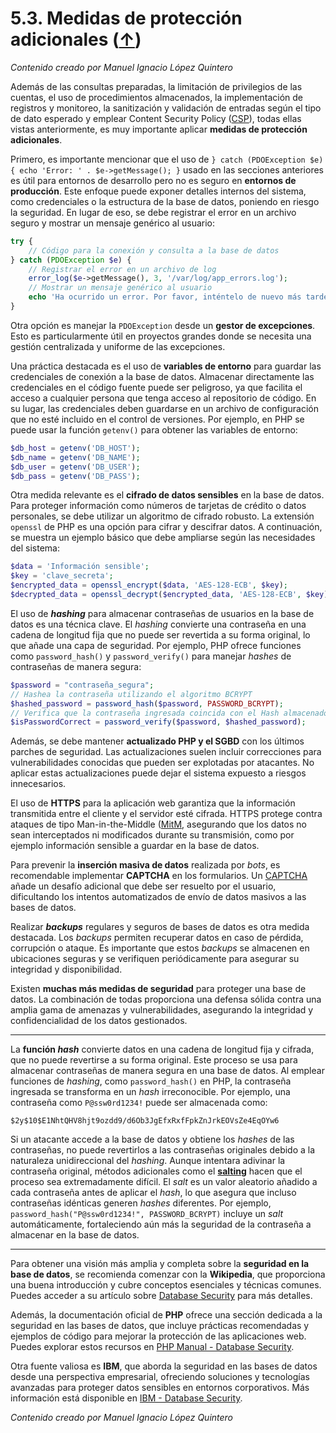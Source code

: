 # 5.3. Medidas de protección adicionales ([↑](README.md))

_Contenido creado por Manuel Ignacio López Quintero_

Además de las consultas preparadas, la limitación de privilegios de las cuentas, el uso de procedimientos almacenados, la implementación de registros y monitoreo, la sanitización y validación de entradas según el tipo de dato esperado y emplear Content Security Policy ([CSP](https://en.wikipedia.org/wiki/Content_Security_Policy)), todas ellas vistas anteriormente, es muy importante aplicar **medidas de protección adicionales**.

Primero, es importante mencionar que el uso de `} catch (PDOException $e) { echo 'Error: ' . $e->getMessage(); }` usado en las secciones anteriores es útil para entornos de desarrollo pero no es seguro en **entornos de producción**. Este enfoque puede exponer detalles internos del sistema, como credenciales o la estructura de la base de datos, poniendo en riesgo la seguridad. En lugar de eso, se debe registrar el error en un archivo seguro y mostrar un mensaje genérico al usuario:

```php
try {
    // Código para la conexión y consulta a la base de datos
} catch (PDOException $e) {
    // Registrar el error en un archivo de log
    error_log($e->getMessage(), 3, '/var/log/app_errors.log');
    // Mostrar un mensaje genérico al usuario
    echo 'Ha ocurrido un error. Por favor, inténtelo de nuevo más tarde.';
}
```

Otra opción es manejar la `PDOException` desde un **gestor de excepciones**. Esto es particularmente útil en proyectos grandes donde se necesita una gestión centralizada y uniforme de las excepciones.

Una práctica destacada es el uso de **variables de entorno** para guardar las credenciales de conexión a la base de datos. Almacenar directamente las credenciales en el código fuente puede ser peligroso, ya que facilita el acceso a cualquier persona que tenga acceso al repositorio de código. En su lugar, las credenciales deben guardarse en un archivo de configuración que no esté incluido en el control de versiones. Por ejemplo, en PHP se puede usar la función `getenv()` para obtener las variables de entorno:

```php
$db_host = getenv('DB_HOST');
$db_name = getenv('DB_NAME');
$db_user = getenv('DB_USER');
$db_pass = getenv('DB_PASS');
```

Otra medida relevante es el **cifrado de datos sensibles** en la base de datos. Para proteger información como números de tarjetas de crédito o datos personales, se debe utilizar un algoritmo de cifrado robusto. La extensión `openssl` de PHP es una opción para cifrar y descifrar datos. A continuación, se muestra un ejemplo básico que debe ampliarse según las necesidades del sistema:

```php
$data = 'Información sensible';
$key = 'clave_secreta';
$encrypted_data = openssl_encrypt($data, 'AES-128-ECB', $key);
$decrypted_data = openssl_decrypt($encrypted_data, 'AES-128-ECB', $key);
```

El uso de ***hashing*** para almacenar contraseñas de usuarios en la base de datos es una técnica clave. El *hashing* convierte una contraseña en una cadena de longitud fija que no puede ser revertida a su forma original, lo que añade una capa de seguridad. Por ejemplo, PHP ofrece funciones como `password_hash()` y `password_verify()` para manejar *hashes* de contraseñas de manera segura:

```php
$password = "contraseña_segura";
// Hashea la contraseña utilizando el algoritmo BCRYPT
$hashed_password = password_hash($password, PASSWORD_BCRYPT);
// Verifica que la contraseña ingresada coincida con el Hash almacenado
$isPasswordCorrect = password_verify($password, $hashed_password);
```

Además, se debe mantener **actualizado PHP y el SGBD** con los últimos parches de seguridad. Las actualizaciones suelen incluir correcciones para vulnerabilidades conocidas que pueden ser explotadas por atacantes. No aplicar estas actualizaciones puede dejar el sistema expuesto a riesgos innecesarios.

El uso de **HTTPS** para la aplicación web garantiza que la información transmitida entre el cliente y el servidor esté cifrada. HTTPS protege contra ataques de tipo Man-in-the-Middle ([MitM](https://en.wikipedia.org/wiki/Man-in-the-middle_attack), asegurando que los datos no sean interceptados ni modificados durante su transmisión, como por ejemplo información sensible a guardar en la base de datos.

Para prevenir la **inserción masiva de datos** realizada por *bots*, es recomendable implementar **CAPTCHA** en los formularios. Un [CAPTCHA](https://en.wikipedia.org/wiki/CAPTCHA) añade un desafío adicional que debe ser resuelto por el usuario, dificultando los intentos automatizados de envío de datos masivos a las bases de datos.

Realizar ***backups*** regulares y seguros de bases de datos es otra medida destacada. Los *backups* permiten recuperar datos en caso de pérdida, corrupción o ataque. Es importante que estos *backups* se almacenen en ubicaciones seguras y se verifiquen periódicamente para asegurar su integridad y disponibilidad.

Existen **muchas más medidas de seguridad** para proteger una base de datos. La combinación de todas proporciona una defensa sólida contra una amplia gama de amenazas y vulnerabilidades, asegurando la integridad y confidencialidad de los datos gestionados.

---

La **función *hash*** convierte datos en una cadena de longitud fija y cifrada, que no puede revertirse a su forma original. Este proceso se usa para almacenar contraseñas de manera segura en una base de datos. Al emplear funciones de *hashing*, como `password_hash()` en PHP, la contraseña ingresada se transforma en un *hash* irreconocible. Por ejemplo, una contraseña como `P@ssw0rd1234!` puede ser almacenada como:

```
$2y$10$E1NhtQHV8hjt9ozdd9/d6Ob3JgEfxRxfFpkZnJrkEOVsZe4EqOYw6
```

Si un atacante accede a la base de datos y obtiene los *hashes* de las contraseñas, no puede revertirlos a las contraseñas originales debido a la naturaleza unidireccional del *hashing*. Aunque intentara adivinar la contraseña original, métodos adicionales como el **[salting](https://en.wikipedia.org/wiki/Salt_%28cryptography%29)** hacen que el proceso sea extremadamente difícil. El *salt* es un valor aleatorio añadido a cada contraseña antes de aplicar el *hash*, lo que asegura que incluso contraseñas idénticas generen *hashes* diferentes. Por ejemplo, `password_hash("P@ssw0rd1234!", PASSWORD_BCRYPT)` incluye un *salt* automáticamente, fortaleciendo aún más la seguridad de la contraseña a almacenar en la base de datos.

---

Para obtener una visión más amplia y completa sobre la **seguridad en la base de datos**, se recomienda comenzar con la **Wikipedia**, que proporciona una buena introducción y cubre conceptos esenciales y técnicas comunes. Puedes acceder a su artículo sobre [Database Security](https://en.wikipedia.org/wiki/Database_security) para más detalles.

Además, la documentación oficial de **PHP** ofrece una sección dedicada a la seguridad en las bases de datos, que incluye prácticas recomendadas y ejemplos de código para mejorar la protección de las aplicaciones web. Puedes explorar estos recursos en [PHP Manual - Database Security](https://www.php.net/manual/en/security.database.php).

Otra fuente valiosa es **IBM**, que aborda la seguridad en las bases de datos desde una perspectiva empresarial, ofreciendo soluciones y tecnologías avanzadas para proteger datos sensibles en entornos corporativos. Más información está disponible en [IBM - Database Security](https://www.ibm.com/topics/database-security).

_Contenido creado por Manuel Ignacio López Quintero_
